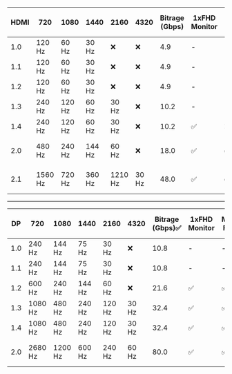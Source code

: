 HDMI | 720 | 1080 | 1440 | 2160 | 4320 | Bitrage (Gbps) | 1xFHD Monitor | Multi FHD | 1x4K Monitor | Multix4K | Connect DVD/Blu-Ray | Wired Internet | 8K
-------------|-----|------|------|------|------|---------------|-|-|-|-|-|-|-
1.0 | 120 Hz | 60 Hz | 30 Hz | ❌ | ❌ | 4.9 |-|-|-|-|-|-|-
1.1 | 120 Hz | 60 Hz | 30 Hz | ❌ | ❌ | 4.9 |-|-|-|-|-|-|-
1.2 | 120 Hz | 60 Hz | 30 Hz | ❌ | ❌ | 4.9 |-|-|-|-|-|-|-
1.3 | 240 Hz | 120 Hz | 60 Hz | 30 Hz | ❌ | 10.2 |-|-|-|-|-|-|-
1.4 | 240 Hz | 120 Hz | 60 Hz | 30 Hz | ❌ | 10.2 |✅|❌|❌|❌|✅|✅|❌
2.0 | 480 Hz | 240 Hz | 144 Hz | 60 Hz | ❌ | 18.0 |✅|✅|✅|❌|✅|✅|✅ (30 Hz)
2.1 | 1560 Hz | 720 Hz| 360 Hz | 1210 Hz | 30 Hz | 48.0 |✅|✅|✅|✅|✅|✅|✅ (60 Hz)

---

DP | 720 | 1080 | 1440 | 2160 | 4320 | Bitrage (Gbps)✅ | 1xFHD Monitor | Multi FHD | 1x4K Monitor | Multix4K | Connect DVD/Blu-Ray | Wired Internet | 8K
-------------|-----|------|------|------|------|---------------|-|-|-|-|-|-|-
1.0 | 240 Hz | 144 Hz | 75 Hz | 30 Hz | ❌ | 10.8|-|-|-|-|-|-|-
1.1 | 240 Hz | 144 Hz | 75 Hz | 30 Hz | ❌ | 10.8|-|-|-|-|-|-|-
1.2 | 600 Hz | 240 Hz | 144 Hz | 60 Hz | ❌ | 21.6 |✅|✅|✅|✅|❌|❌|❌
1.3 | 1080 Hz | 480 Hz | 240 Hz | 120 Hz | 30 Hz | 32.4 |✅|✅|✅|✅|❌|❌|❌
1.4 | 1080 Hz | 480 Hz | 240 Hz | 120 Hz | 30 Hz | 32.4 |✅|✅|✅|✅|❌|❌|❌
2.0 | 2680 Hz | 1200 Hz | 600 Hz | 240 Hz | 60 Hz | 80.0 |✅|✅|✅|✅|❌|❌|✅ (120 Hz)